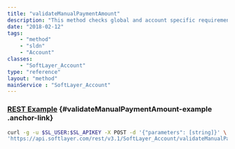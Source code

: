 ```yaml
---
title: "validateManualPaymentAmount"
description: "This method checks global and account specific requirements and returns true if the dollar amount entered is acceptable for this account and false otherwise. Please note the dollar amount is in USD. "
date: "2018-02-12"
tags:
    - "method"
    - "sldn"
    - "Account"
classes:
    - "SoftLayer_Account"
type: "reference"
layout: "method"
mainService : "SoftLayer_Account"
---
```


### [REST Example](#validateManualPaymentAmount-example) <a href="/article/rest/"><i class="fas fa-question"></i></a> {#validateManualPaymentAmount-example .anchor-link} 
```bash
curl -g -u $SL_USER:$SL_APIKEY -X POST -d '{"parameters": [string]}' \
'https://api.softlayer.com/rest/v3.1/SoftLayer_Account/validateManualPaymentAmount'
```
